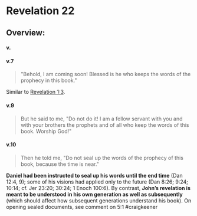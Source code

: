 # Revelation 22

## Overview:



#### v.
>

#### v.7
>"Behold, I am coming soon! Blessed is he who keeps the words of the prophecy in this book."

Similar to [Revelation 1:3](Revelation1#v.3).

#### v.9
>But he said to me, "Do not do it! I am a fellow servant with you and with your brothers the prophets and of all who keep the words of this book. Worship God!"

#### v.10
>Then he told me, "Do not seal up the words of the prophecy of this book, because the time is near."

**Daniel had been instructed to seal up his words until the end time** (Dan 12:4, 9); some of his visions had applied only to the future (Dan 8:26; 9:24; 10:14; cf. Jer 23:20; 30:24; 1 Enoch 100:6). By contrast, **John’s revelation is meant to be understood in his own generation as well as subsequently** (which should affect how subsequent generations understand his book). On opening sealed documents, see comment on 5:1
#craigkeener 

